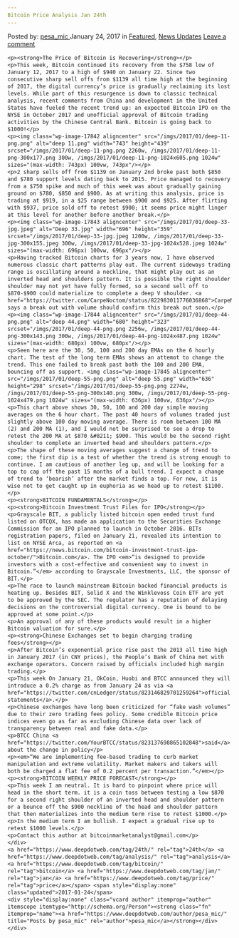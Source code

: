 ```yaml
---
Bitcoin Price Analysis Jan 24th
---
```

<article class="post-listing post-17841 post type-post status-publish format-standard has-post-thumbnail hentry  tag-24th tag-analysis tag-bitcoin tag-jan tag-price">
    <div class="post-inner">
        <span>Posted by: <a href="https://www.deepdotweb.com/author/pesa_mic/" title="">pesa_mic </a></span>
    <span>January 24, 2017</span>
    <span>in <a href="https://www.deepdotweb.com/category/deepdot-news/" rel="category tag">Featured</a>, <a href="https://www.deepdotweb.com/category/news-updates/" rel="category tag">News Updates</a></span>
    <span><a href="https://www.deepdotweb.com/2017/01/24/bitcoin-price-analysis-jan-24/#respond">Leave a comment</a></span>
    </p>
    <div class="clear"></div>
    
    <p><strong>The Price of Bitcoin is Recovering</strong></p>
    <p>This week, Bitcoin continued its recovery from the $758 low of January 12, 2017 to a high of $940 on January 22. Since two consecutive sharp sell offs from $1139 all time high at the beginning of 2017, the digital currency’s price is gradually reclaiming its lost levels. While part of this resurgence is down to classic technical analysis, recent comments from China and development in the United States have fueled the recent trend up: an expected Bitcoin IPO on the NYSE in October 2017 and unofficial approval of Bitcoin trading activities by the Chinese Central Bank. Bitcoin is going back to $1000!</p>
    <p><img class="wp-image-17842 aligncenter" src="/imgs/2017/01/deep-11-png.png" alt="deep 11.png" width="743" height="439" srcset="/imgs/2017/01/deep-11-png.png 2260w, /imgs/2017/01/deep-11-png-300x177.png 300w, /imgs/2017/01/deep-11-png-1024x605.png 1024w" sizes="(max-width: 743px) 100vw, 743px"/></p>
    <p>2 sharp sells off from $1139 on January 2nd broke past both $850 and $780 support levels dating back to 2015. Price managed to recovery from a $750 spike and much of this week was about gradually gaining ground on $780, $850 and $900. As at writing this analysis, price is trading at $919, in a $25 range between $900 and $925. After flirting with $937, price sold off to retest $900; it seems price might linger at this level for another before another break.</p>
    <p><img class="wp-image-17843 aligncenter" src="/imgs/2017/01/deep-33-jpg.jpeg" alt="Deep 33.jpg" width="696" height="359" srcset="/imgs/2017/01/deep-33-jpg.jpeg 1200w, /imgs/2017/01/deep-33-jpg-300x155.jpeg 300w, /imgs/2017/01/deep-33-jpg-1024x528.jpeg 1024w" sizes="(max-width: 696px) 100vw, 696px"/></p>
    <p>Having tracked Bitcoin charts for 3 years now, I have observed numerous classic chart patterns play out. The current sideways trading range is oscillating around a neckline, that might play out as an inverted head and shoulders pattern. It is possible the right shoulder shoulder may not yet have fully formed, so a second sell off to $870-$900 could materialize to complete a deep V shoulder. <a href="https://twitter.com/CarpeNoctom/status/822983011776036868">CarpeNoctom</a> says a break out with volume should confirm this break out soon.</p>
    <p><img class="wp-image-17844 aligncenter" src="/imgs/2017/01/deep-44-png.png" alt="deep 44.png" width="680" height="323" srcset="/imgs/2017/01/deep-44-png.png 2256w, /imgs/2017/01/deep-44-png-300x143.png 300w, /imgs/2017/01/deep-44-png-1024x487.png 1024w" sizes="(max-width: 680px) 100vw, 680px"/></p>
    <p>Seen here are the 30, 50, 100 and 200 day EMAs on the 6 hourly chart. The test of the long term EMAs shows an attemot to change the trend. This one failed to break past both the 100 and 200 EMA, bouncing off as support. <img class="wp-image-17845 aligncenter" src="/imgs/2017/01/deep-55-png.png" alt="deep 55.png" width="636" height="298" srcset="/imgs/2017/01/deep-55-png.png 2274w, /imgs/2017/01/deep-55-png-300x140.png 300w, /imgs/2017/01/deep-55-png-1024x479.png 1024w" sizes="(max-width: 636px) 100vw, 636px"/></p>
    <p>This chart above shows 30, 50, 100 and 200 day simple moving averages on the 6 hour chart. The past 40 hours of volumes traded just slightly above 100 day moving average. There is room between 100 MA (2) and 200 MA (1), and I would not be surprised to see a drop to retest the 200 MA at $870 &#8211; $900. This would be the second right shoulder to complete an inverted head and shoulders pattern.</p>
    <p>The shape of these moving averages suggest a change of trend to come; the first dip is a test of whether the trend is strong enough to continue. I am cautious of another leg up, and will be looking for a top to cap off the past 15 months of a bull trend. I expect a change of trend to ‘bearish’ after the market finds a top. For now, it is wise not to get caught up in euphoria as we head up to retest $1100.</p>
    <p><strong>BITCOIN FUNDAMENTALS</strong></p>
    <p><strong>Bitcoin Investment Trust Files for IPO</strong></p>
    <p>Grayscale BIT, a publicly listed bitcoin open ended trust fund listed on OTCQX, has made an application to the Securities Exchange Commission for an IPO planned to launch in October 2016. BITs registration papers, filed on January 21, revealed its intention to list on NYSE Arca, as reported on <a href="https://news.bitcoin.com/bitcoin-investment-trust-ipo-october/">Bitcoin.com</a>. The IPO <em>“is designed to provide investors with a cost-effective and convenient way to invest in Bitcoin.”</em> according to Grayscale Investments, LLC, the sponsor of BIT.</p>
    <p>The race to launch mainstream Bitcoin backed financial products is heating up. Besides BIT, Solid X and the Winklevoss Coin ETF are yet to be approved by the SEC. The regulator has a reputation of delaying decisions on the controversial digital currency. One is bound to be approved at some point.</p>
    <p>An approval of any of these products would result in a higher Bitcoin valuation for sure.</p>
    <p><strong>Chinese Exchanges set to begin charging trading fees</strong></p>
    <p>After Bitcoin’s exponential price rise past the 2013 all time high in January 2017 (in CNY prices), the People’s Bank of China met with exchange operators. Concern raised by officials included high margin trading.</p>
    <p>This week On January 21, OkCoin, Huobi and BTCC announced they will introduce a 0.2% charge as from January 24 as via <a href="https://twitter.com/cnLedger/status/823146829701259264">official statements</a>.</p>
    <p>Chinese exchanges have long been criticized for “fake wash volumes” due to their zero trading fees policy. Some credible Bitcoin price indices even go as far as excluding Chinese data over lack of transparency between real and fake data.</p>
    <p>BTCC China <a href="https://twitter.com/YourBTCC/status/823137698865102848">said</a> about the change in policy</p>
    <p><em>“We are implementing fee-based trading to curb market manipulation and extreme volatility. Market makers and takers will both be charged a flat fee of 0.2 percent per transaction.”</em></p>
    <p><strong>BITCOIN WEEKLY PRICE FORECAST</strong></p>
    <p>This week I am neutral. It is hard to pinpoint where price will head in the short term. it is a coin toss between testing a low $870 for a second right shoulder of an inverted head and shoulder pattern or a bounce off the $900 neckline of the head and shoulder pattern that then materializes into the medium term rise to retest $1000.</p>
    <p>In the medium term I am bullish. I expect a gradual rise up to retest $1000 levels.</p>
    <p>Contact this author at bitcoinmarketanalyst@gmail.com</p>
    </div>
    <a href="https://www.deepdotweb.com/tag/24th/" rel="tag">24th</a> <a href="https://www.deepdotweb.com/tag/analysis/" rel="tag">analysis</a> <a href="https://www.deepdotweb.com/tag/bitcoin/" rel="tag">bitcoin</a> <a href="https://www.deepdotweb.com/tag/jan/" rel="tag">jan</a> <a href="https://www.deepdotweb.com/tag/price/" rel="tag">price</a></span> <span style="display:none" class="updated">2017-01-24</span>
    <div style="display:none" class="vcard author" itemprop="author" itemscope itemtype="http://schema.org/Person"><strong class="fn" itemprop="name"><a href="https://www.deepdotweb.com/author/pesa_mic/" title="Posts by pesa_mic" rel="author">pesa_mic</a></strong></div>
    </div>
</article>

